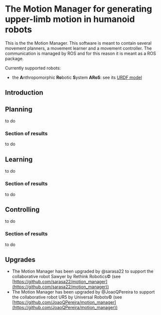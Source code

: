 # The Motion Manager for generating upper-limb motion in humanoid robots 
This is the the Motion Manager. This software is meant to contain several movement planners, a movement learner and a movement controller. The communication is managed by ROS and for this reason it is meant as a ROS package.  

Currently supported robots:
* the **A**nthropomorphic **Ro**botic **S**ystem **ARoS**: see its [URDF model](https://github.com/zohannn/aros_description)

## Introduction

## Planning
to do
### Section of results
to do

## Learning
to do
### Section of results
to do

## Controlling
to do
### Section of results
to do

## Upgrades
* The Motion Manager has been upgraded by @sarasa22 to support the collaborative robot Sawyer by Rethink Robotics&copy; (see [https://github.com/sarasa22/motion_manager](https://github.com/sarasa22/motion_manager))  
* The Motion Manager has been upgraded by @JoaoQPereira to support the collaborative robot UR5 by Universal Robots&copy; (see [https://github.com/JoaoQPereira/motion_manager](https://github.com/JoaoQPereira/motion_manager)) 

